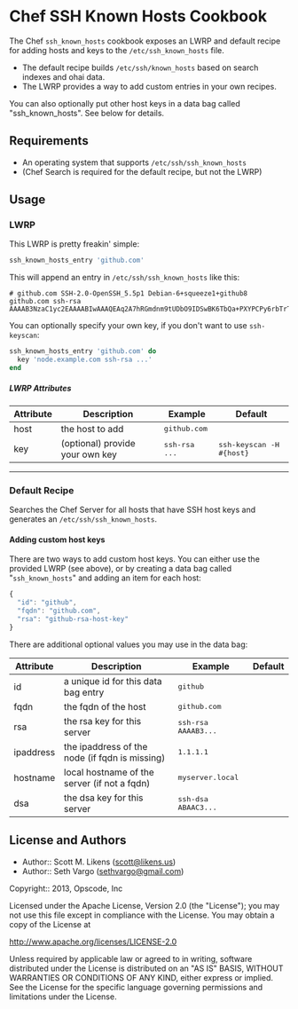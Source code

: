 Chef SSH Known Hosts Cookbook
=============================
The Chef `ssh_known_hosts` cookbook exposes an LWRP and default recipe for adding hosts and keys to the `/etc/ssh_known_hosts` file.

- The default recipe builds `/etc/ssh/known_hosts` based on search indexes and ohai data.
- The LWRP provides a way to add custom entries in your own recipes.

You can also optionally put other host keys in a data bag called "ssh_known_hosts".
See below for details.

Requirements
------------
- An operating system that supports `/etc/ssh/ssh_known_hosts`
- (Chef Search is required for the default recipe, but not the LWRP)

Usage
-----
### LWRP
This LWRP is pretty freakin' simple:

```ruby
ssh_known_hosts_entry 'github.com'
```

This will append an entry in `/etc/ssh/ssh_known_hosts` like this:

```text
# github.com SSH-2.0-OpenSSH_5.5p1 Debian-6+squeeze1+github8
github.com ssh-rsa AAAAB3NzaC1yc2EAAAABIwAAAQEAq2A7hRGmdnm9tUDbO9IDSwBK6TbQa+PXYPCPy6rbTrTtw7PHkccKrpp0yVhp5HdEIcKr6pLlVDBfOLX9QUsyCOV0wzfjIJNlGEYsdlLJizHhbn2mUjvSAHQqZETYP81eFzLQNnPHt4EVVUh7VfDESU84KezmD5QlWpXLmvU31/yMf+Se8xhHTvKSCZIFImWwoG6mbUoWf9nzpIoaSjB+weqqUUmpaaasXVal72J+UX2B+2RPW3RcT0eOzQgqlJL3RKrTJvdsjE3JEAvGq3lGHSZXy28G3skua2SmVi/w4yCE6gbODqnTWlg7+wC604ydGXA8VJiS5ap43JXiUFFAaQ==
```

You can optionally specify your own key, if you don't want to use `ssh-keyscan`:

```ruby
ssh_known_hosts_entry 'github.com' do
  key 'node.example.com ssh-rsa ...'
end
```

##### LWRP Attributes
<table>
  <thead>
    <tr>
      <th>Attribute</th>
      <th>Description</th>
      <th>Example</th>
      <th>Default</th>
    </tr>
  </thead>

  <tbody>
    <tr>
      <td>host</td>
      <td>the host to add</td>
      <td><tt>github.com</tt></td>
      <td></td>
    </tr>
    <tr>
      <td>key</td>
      <td>(optional) provide your own key</td>
      <td><tt>ssh-rsa ...</tt></td>
      <td><tt>ssh-keyscan -H #{host}</tt></td>
    </tr>
  </tbody>
</table>

- - -

### Default Recipe
Searches the Chef Server for all hosts that have SSH host keys and generates an `/etc/ssh/ssh_known_hosts`.

#### Adding custom host keys
There are two ways to add custom host keys. You can either use the provided LWRP (see above), or by creating a data bag called "`ssh_known_hosts`" and adding an item for each host:

```javascript
{
  "id": "github",
  "fqdn": "github.com",
  "rsa": "github-rsa-host-key"
}
```

There are additional optional values you may use in the data bag:

<table>
  <thead>
    <tr>
      <th>Attribute</th>
      <th>Description</th>
      <th>Example</th>
      <th>Default</th>
    </tr>
  </thead>

  <tbody>
    <tr>
      <td>id</td>
      <td>a unique id for this data bag entry</td>
      <td><tt>github</tt></td>
      <td></td>
    </tr>
    <tr>
      <td>fqdn</td>
      <td>the fqdn of the host</td>
      <td><tt>github.com</tt></td>
      <td></td>
    </tr>
    <tr>
      <td>rsa</td>
      <td>the rsa key for this server</td>
      <td><tt>ssh-rsa AAAAB3...</tt></td>
      <td></td>
    </tr>
    <tr>
      <td>ipaddress</td>
      <td>the ipaddress of the node (if fqdn is missing)</td>
      <td><tt>1.1.1.1</tt></td>
      <td></td>
    </tr>
    <tr>
      <td>hostname</td>
      <td>local hostname of the server (if not a fqdn)</td>
      <td><tt>myserver.local</tt></td>
      <td></td>
    </tr>
    <tr>
      <td>dsa</td>
      <td>the dsa key for this server</td>
      <td><tt>ssh-dsa ABAAC3...</tt></td>
      <td></td>
    </tr>
  </tbody>
</table>

License and Authors
--------------------
- Author:: Scott M. Likens (<scott@likens.us>)
- Author:: Seth Vargo (<sethvargo@gmail.com>)

Copyright:: 2013, Opscode, Inc

Licensed under the Apache License, Version 2.0 (the "License");
you may not use this file except in compliance with the License.
You may obtain a copy of the License at

http://www.apache.org/licenses/LICENSE-2.0

Unless required by applicable law or agreed to in writing, software
distributed under the License is distributed on an "AS IS" BASIS,
WITHOUT WARRANTIES OR CONDITIONS OF ANY KIND, either express or implied.
See the License for the specific language governing permissions and
limitations under the License.
